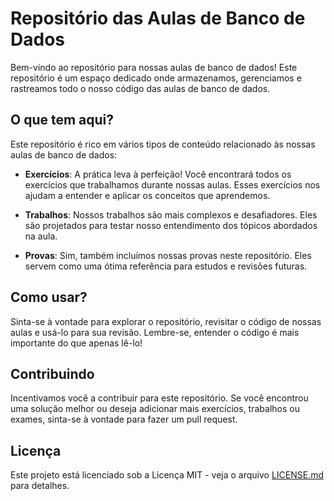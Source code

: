# Repositório das Aulas de Banco de Dados

Bem-vindo ao repositório para nossas aulas de banco de dados! Este repositório é um espaço dedicado onde armazenamos, gerenciamos e rastreamos todo o nosso código das aulas de banco de dados.

## O que tem aqui?

Este repositório é rico em vários tipos de conteúdo relacionado às nossas aulas de banco de dados:

- **Exercícios**: A prática leva à perfeição! Você encontrará todos os exercícios que trabalhamos durante nossas aulas. Esses exercícios nos ajudam a entender e aplicar os conceitos que aprendemos.

- **Trabalhos**: Nossos trabalhos são mais complexos e desafiadores. Eles são projetados para testar nosso entendimento dos tópicos abordados na aula.

- **Provas**: Sim, também incluímos nossas provas neste repositório. Eles servem como uma ótima referência para estudos e revisões futuras.

## Como usar?

Sinta-se à vontade para explorar o repositório, revisitar o código de nossas aulas e usá-lo para sua revisão. Lembre-se, entender o código é mais importante do que apenas lê-lo!

## Contribuindo

Incentivamos você a contribuir para este repositório. Se você encontrou uma solução melhor ou deseja adicionar mais exercícios, trabalhos ou exames, sinta-se à vontade para fazer um pull request.

## Licença

Este projeto está licenciado sob a Licença MIT - veja o arquivo [LICENSE.md](LICENSE.md) para detalhes.